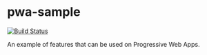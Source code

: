 # pwa-sample
[![Build Status](https://dev.azure.com/luttibcoelho/pwa-sample/_apis/build/status/lutticoelho.pwa-sample?branchName=master)](https://dev.azure.com/luttibcoelho/pwa-sample/_build/latest?definitionId=1&branchName=master)

An example of features that can be used on Progressive Web Apps.
